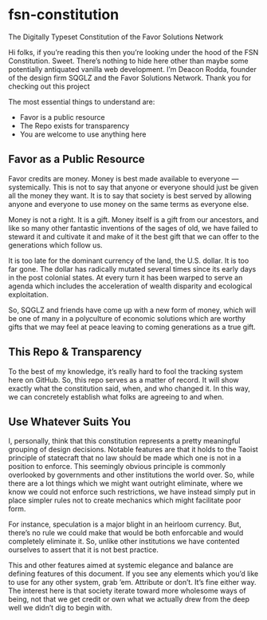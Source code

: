# fsn-constitution
The Digitally Typeset Constitution of the Favor Solutions Network

Hi folks, if you’re reading this then you’re looking under the hood of the FSN Constitution. Sweet. There’s nothing to hide here other than maybe some potentially antiquated vanilla web development. I’m Deacon Rodda, founder of the design firm SQGLZ and the Favor Solutions Network. Thank you for checking out this project

The most essential things to understand are:

* Favor is a public resource
* The Repo exists for transparency
* You are welcome to use anything here

## Favor as a Public Resource
Favor credits are money. Money is best made available to everyone — systemically. This is not to say that anyone or everyone should just be given all the money they want. It is to say that society is best served by allowing anyone and everyone to use money on the same terms as everyone else.

Money is not a right. It is a gift. Money itself is a gift from our ancestors, and like so many other fantastic inventions of the sages of old, we have failed to steward it and cultivate it and make of it the best gift that we can offer to the generations which follow us.

It is too late for the dominant currency of the land, the U.S. dollar. It is too far gone. The dollar has radically mutated several times since its early days in the post colonial states. At every turn it has been warped to serve an agenda which includes the acceleration of wealth disparity and ecological exploitation.

So, SQGLZ and friends have come up with a new form of money, which will be one of many in a polyculture of economic solutions which are worthy gifts that we may feel at peace leaving to coming generations as a true gift.

## This Repo & Transparency
To the best of my knowledge, it’s really hard to fool the tracking system here on GitHub. So, this repo serves as a matter of record. It will show exactly what the constitution said, when, and who changed it. In this way, we can concretely establish what folks are agreeing to and when.

## Use Whatever Suits You
I, personally, think that this constitution represents a pretty meaningful grouping of design decisions. Notable features are that it holds to the Taoist principle of statecraft that no law should be made which one is not in a position to enforce. This seemingly obvious principle is commonly overlooked by governments and other institutions the world over. So, while there are a lot things which we might want outright eliminate, where we know we could not enforce such restrictions, we have instead simply put in place simpler rules not to create mechanics which might facilitate poor form.

For instance, speculation is a major blight in an heirloom currency. But, there’s no rule we could make that would be both enforcable and would completely eliminate it. So, unlike other institutions we have contented ourselves to assert that it is not best practice.

This and other features aimed at systemic elegance and balance are defining features of this document. If you see any elements which you’d like to use for any other system, grab ’em. Attribute or don’t. It’s fine either way. The interest here is that society iterate toward more wholesome ways of being, not that we get credit or own what we actually drew from the deep well we didn’t dig to begin with.








